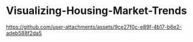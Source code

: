# Visualizing-Housing-Market-Trends

https://github.com/user-attachments/assets/9ce27f0c-e89f-4b17-b6e2-adeb588f2da5





